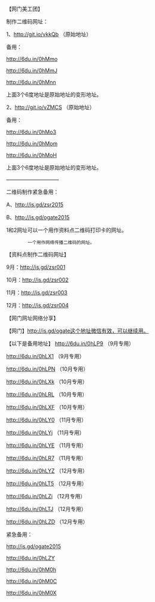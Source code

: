 【网门美工团】

制作二维码网址：

1、http://git.io/vkkQb （原始地址）

备用：

http://6du.in/0hMmo

http://6du.in/0hMmJ

http://6du.in/0hMnn

上面3个6度地址是原始地址的变形地址。

2、http://git.io/vZMCS （原始地址）

备用：

http://6du.in/0hMo3

http://6du.in/0hMom

http://6du.in/0hMoH

上面3个6度地址是原始地址的变形地址。

——————————

二维码制作紧急备用：

A、http://is.gd/zsr2015

B、http://is.gd/ogate2015

1和2网址可以一个用作资料点二维码打印卡的网址。

            一个用作网络传播二维码的网址。
            
【资料点制作二维码网址】

9月：http://is.gd/zsr001

10月：http://is.gd/zsr002

11月：http://is.gd/zsr003

12月：http://is.gd/zsr004

【网门网址网络分享】

【网门】http://is.gd/ogate这个地址微信有效，可以继续用。

【以下是备用地址】
http://6du.in/0hLP9 （9月专用）

http://6du.in/0hLX1 （9月专用）

http://6du.in/0hLPN （10月专用）

http://6du.in/0hLXk （10月专用）

http://6du.in/0hLRL （10月专用）

http://6du.in/0hLXF （10月专用）

http://6du.in/0hLY0 （11月专用）

http://6du.in/0hLYj （11月专用）

http://6du.in/0hLYE （11月专用）

http://6du.in/0hLR7 （11月专用）

http://6du.in/0hLYZ （12月专用）

http://6du.in/0hLT5 （12月专用）

http://6du.in/0hLZi （12月专用）

http://6du.in/0hLTJ （12月专用）

http://6du.in/0hLZD （12月专用）

紧急备用：

http://is.gd/ogate2015

http://6du.in/0hLZY

http://6du.in/0hM0h

http://6du.in/0hM0C

http://6du.in/0hM0X

